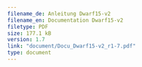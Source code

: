 ```yaml
---
filename_de: Anleitung Dwarf15-v2
filename_en: Documentation Dwarf15-v2
filetype: PDF
size: 177.1 kB
version: 1.7
link: "document/Docu_Dwarf15-v2_r1-7.pdf"
type: document
---
```

